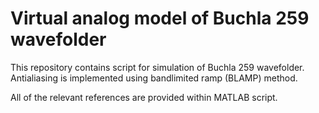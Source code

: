 # Virtual analog model of Buchla 259 wavefolder

This repository contains script for simulation of Buchla 259 wavefolder. Antialiasing is implemented using bandlimited ramp (BLAMP) method.

All of the relevant references are provided within MATLAB script.